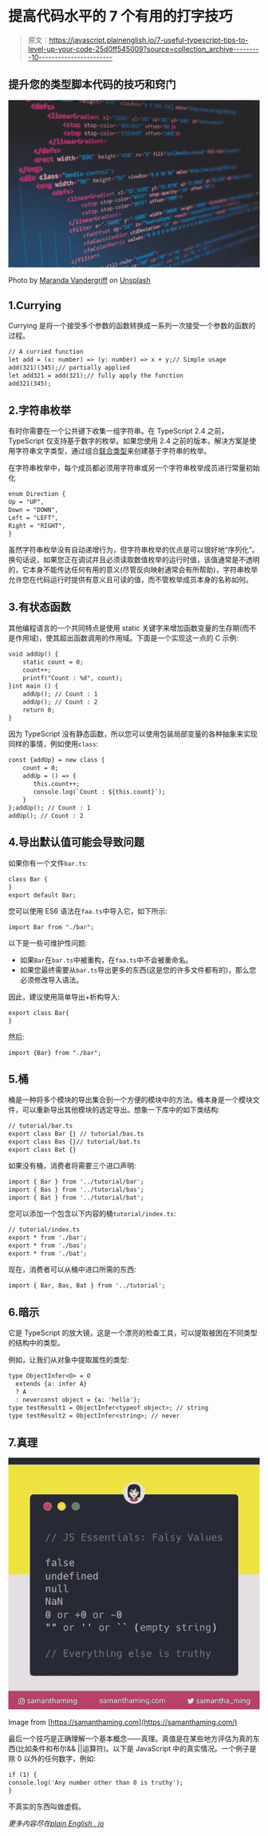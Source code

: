 # 提高代码水平的 7 个有用的打字技巧

> 原文：<https://javascript.plainenglish.io/7-useful-typescript-tips-to-level-up-your-code-25d0ff545009?source=collection_archive---------10----------------------->

## 提升您的类型脚本代码的技巧和窍门

![](img/f3945fadc53c7c273d132b77e69116f0.png)

Photo by [Maranda Vandergriff](https://unsplash.com/@mkvandergriff?utm_source=unsplash&utm_medium=referral&utm_content=creditCopyText) on [Unsplash](https://unsplash.com/s/photos/code?utm_source=unsplash&utm_medium=referral&utm_content=creditCopyText)

## 1.Currying

Currying 是将一个接受多个参数的函数转换成一系列一次接受一个参数的函数的过程。

```
// A curried function
let add = (x: number) => (y: number) => x + y;// Simple usage
add(321)(345);// partially applied
let add321 = add(321);// fully apply the function
add321(345);
```

## 2.字符串枚举

有时你需要在一个公共键下收集一组字符串。在 TypeScript 2.4 之前，TypeScript 仅支持基于数字的枚举。如果您使用 2.4 之前的版本，解决方案是使用字符串文字类型，通过组合[联合类型](/typescript-advanced-types-b6d0f19bcbf5)来创建基于字符串的枚举。

在字符串枚举中，每个成员都必须用字符串或另一个字符串枚举成员进行常量初始化

```
enum Direction {
Up = "UP",
Down = "DOWN",
Left = "LEFT",
Right = "RIGHT",
}
```

虽然字符串枚举没有自动递增行为，但字符串枚举的优点是可以很好地“序列化”。换句话说，如果您正在调试并且必须读取数值枚举的运行时值，该值通常是不透明的，它本身不能传达任何有用的意义(尽管反向映射通常会有所帮助)，字符串枚举允许您在代码运行时提供有意义且可读的值，而不管枚举成员本身的名称如何。

## 3.有状态函数

其他编程语言的一个共同特点是使用 static 关键字来增加函数变量的生存期(而不是作用域)，使其超出函数调用的作用域。下面是一个实现这一点的 C 示例:

```
void addUp() {
    static count = 0;
    count++;
    printf("Count : %d", count);
}int main () {
    addUp(); // Count : 1
    addUp(); // Count : 2
    return 0;
}
```

因为 TypeScript 没有静态函数，所以您可以使用包装局部变量的各种抽象来实现同样的事情，例如使用`class`:

```
const {addUp} = new class {
    count = 0;
    addUp = () => { 
       this.count++;
       console.log(`Count : ${this.count}`); 
    }
};addUp(); // Count : 1
addUp(); // Count : 2
```

## 4.导出默认值可能会导致问题

如果你有一个文件`bar.ts`:

```
class Bar {
}
export default Bar;
```

您可以使用 ES6 语法在`faa.ts`中导入它，如下所示:

```
import Bar from "./bar";
```

以下是一些可维护性问题:

*   如果`Bar`在`bar.ts`中被重构，在`faa.ts`中不会被重命名。
*   如果您最终需要从`bar.ts`导出更多的东西(这是您的许多文件都有的)，那么您必须修改导入语法。

因此，建议使用简单导出+析构导入:

```
export class Bar{
}
```

然后:

```
import {Bar} from "./bar";
```

## 5.桶

桶是一种将多个模块的导出集合到一个方便的模块中的方法。桶本身是一个模块文件，可以重新导出其他模块的选定导出。想象一下库中的如下类结构:

```
// tutorial/bar.ts
export class Bar {} // tutorial/bas.ts
export class Bas {}// tutorial/bat.ts
export class Bat {}
```

如果没有桶，消费者将需要三个进口声明:

```
import { Bar } from '../tutorial/bar'; 
import { Bas } from '../tutorial/bas'; 
import { Bat } from '../tutorial/bat';
```

您可以添加一个包含以下内容的桶`tutorial/index.ts`:

```
// tutorial/index.ts
export * from './bar'; 
export * from './bas'; 
export * from './bat';
```

现在，消费者可以从桶中进口所需的东西:

```
import { Bar, Bas, Bat } from '../tutorial';
```

## 6.暗示

它是 TypeScript 的放大镜，这是一个漂亮的检查工具，可以提取被困在不同类型的结构中的类型。

例如，让我们从对象中提取属性的类型:

```
type ObjectInfer<O> = O 
  extends {a: infer A}
  ? A
  : neverconst object = {a: 'hello'};
type testResult1 = ObjectInfer<typeof object>; // string
type testResult2 = ObjectInfer<string>; // never
```

## 7.真理

![](img/7a3baecc1a86c07b1e4022fab5c43f04.png)

Image from [https://samanthaming.com](https://samanthaming.com/)

最后一个技巧是正确理解一个基本概念——真理。真值是在某些地方评估为真的东西(比如条件和布尔&& ||运算符)。以下是 JavaScript 中的真实情况。一个例子是除 0 以外的任何数字，例如:

```
if (1) { 
console.log('Any number other than 0 is truthy');
}
```

不真实的东西叫做虚假。

*更多内容尽在*[*plain English . io*](http://plainenglish.io/)